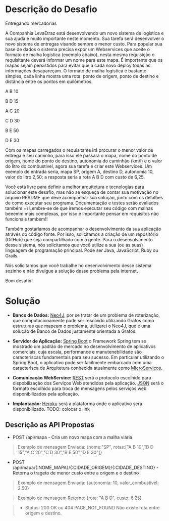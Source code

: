# Descrição do Desafio
Entregando mercadorias

A Companhia LevaEtraz está desenvolvendo um novo sistema de logística e sua ajuda é muito importante neste momento. Sua tarefa será desenvolver o novo sistema de entregas visando sempre o menor custo. Para popular sua base de dados o sistema precisa expor um Webservices que aceite o formato de malha logística (exemplo abaixo), nesta mesma requisição o requisitante deverá informar um nome para este mapa. É importante que os mapas sejam persistidos para evitar que a cada novo deploy todas as informações desapareçam. O formato de malha logística é bastante simples, cada linha mostra uma rota: ponto de origem, ponto de destino e distância entre os pontos em quilômetros.

A B 10

B D 15

A C 20

C D 30

B E 50

D E 30

Com os mapas carregados o requisitante irá procurar o menor valor de entrega e seu caminho, para isso ele passará o mapa, nome do ponto de origem, nome do ponto de destino, autonomia do caminhão (km/l) e o valor do litro do combustivel, agora sua tarefa é criar este Webservices. Um exemplo de entrada seria, mapa SP, origem A, destino D, autonomia 10, valor do litro 2,50; a resposta seria a rota A B D com custo de 6,25.

Você está livre para definir a melhor arquitetura e tecnologias para solucionar este desafio, mas não se esqueça de contar sua motivação no arquivo README que deve acompanhar sua solução, junto com os detalhes de como executar seu programa. Documentação e testes serão avaliados também =) Lembre-se de que iremos executar seu código com malhas beeemm mais complexas, por isso é importante pensar em requisitos não funcionais também!!

Também gostaríamos de acompanhar o desenvolvimento da sua aplicação através do código fonte. Por isso, solicitamos a criação de um repositório (GitHub) que seja compartilhado com a gente. Para o desenvolvimento desse sistema, nós solicitamos que você utilize a sua (ou as suas) linguagem de programação principal. Pode ser Java, JavaScript, Ruby ou Grails. 

Nós solicitamos que você trabalhe no desenvolvimento desse sistema sozinho e não divulgue a solução desse problema pela internet.

Bom desafio!

# Solução

* **Banco de Dados:** [Neo4J](http://neo4j.com/), por se tratar de um problema de roterização, que computacionamente pode ser resolvido utilizando Grafos como estruturas que mapeam o problema, utilizarei o Neo4J, que é uma solução de Banco de Dados justamente orientada a Grafos.

* **Servidor de Aplicação:** [Spring Boot](http://projects.spring.io/spring-boot/) o Framework Spring tem se mostrado um padrão de mercado no desenvolvimento de aplicativos comerciais, cuja escala,  performance e manutenebilidade são caracteriscas fundamentais para seu sucesso. Em particular utilizando o Spring Boot, o aplicativo pode ser facilmente embarcado com uma caracterisca de Arquitetura conhecida atualmente como [MicroServiços](http://martinfowler.com/articles/microservices.html).

* **Comunicação WebService:** [REST](https://pt.wikipedia.org/wiki/REST) será o protocolo escolhido para dispobilização dos Serviços Web atendidos pela aplicação. [JSON](https://pt.wikipedia.org/wiki/JSON) será o formato escolhido para troca de mensagens pelos serviços web disponibilizados pela aplicação.

* **Implantação:** [Heroku](https://www.heroku.com/) será a plataforma onde o aplicativo será disponibilizado. TODO: colocar o link

## Descrição as API Propostas

* POST /api/mapa - Cria um novo mapa com a malha viária

> Exemplo de mensagem Enviada:
> {nome:"SP", rotas:["A B 10","B D 15","A C 20","C D 30","B E 50","D E 30"]}

* POST /api/mapa/{:NOME\_MAPA}/{:CIDADE\_ORIGEM}/{:CIDADE\_DESTINO} - Retorna o trageto de menor custo entre a origem e o destino

> Exemplo de mensagem Enviada:
> {autonomia: 10, valor_combustivel: 2.50}

> Exemplo de mensagem Retorno:
> {rota: "A B D", custo: 6.25}

> * Status: 200 OK ou 404 PAGE\_NOT\_FOUND Não existe rota entre origem e destino.
